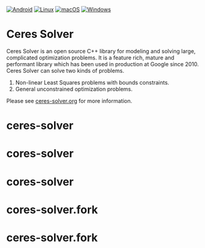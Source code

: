 [![Android](https://github.com/ceres-solver/ceres-solver/actions/workflows/android.yml/badge.svg)](https://github.com/ceres-solver/ceres-solver/actions/workflows/android.yml)
[![Linux](https://github.com/ceres-solver/ceres-solver/actions/workflows/linux.yml/badge.svg)](https://github.com/ceres-solver/ceres-solver/actions/workflows/linux.yml)
[![macOS](https://github.com/ceres-solver/ceres-solver/actions/workflows/macos.yml/badge.svg)](https://github.com/ceres-solver/ceres-solver/actions/workflows/macos.yml)
[![Windows](https://github.com/ceres-solver/ceres-solver/actions/workflows/windows.yml/badge.svg)](https://github.com/ceres-solver/ceres-solver/actions/workflows/windows.yml)

Ceres Solver
============

Ceres Solver is an open source C++ library for modeling and solving
large, complicated optimization problems. It is a feature rich, mature
and performant library which has been used in production at Google
since 2010. Ceres Solver can solve two kinds of problems.

1. Non-linear Least Squares problems with bounds constraints.
2. General unconstrained optimization problems.

Please see [ceres-solver.org](http://ceres-solver.org/) for more
information.
# ceres-solver
# cores-solver
# cores-solver
# cores-solver.fork
# ceres-solver.fork
